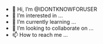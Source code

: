 - 👋 Hi, I’m @IDONTKNOWFORUSER
- 👀 I’m interested in ...
- 🌱 I’m currently learning ...
- 💞️ I’m looking to collaborate on ...
- 📫 How to reach me ...

<!---
IDONTKNOWFORUSER/IDONTKNOWFORUSER is a ✨ special ✨ repository because its `README.md` (this file) appears on your GitHub profile.
You can click the Preview link to take a look at your changes.
--->
